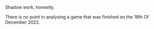 Shadow work, honestly.

There is no point in analysing a game that was finished on the 18th Of December 2022.
